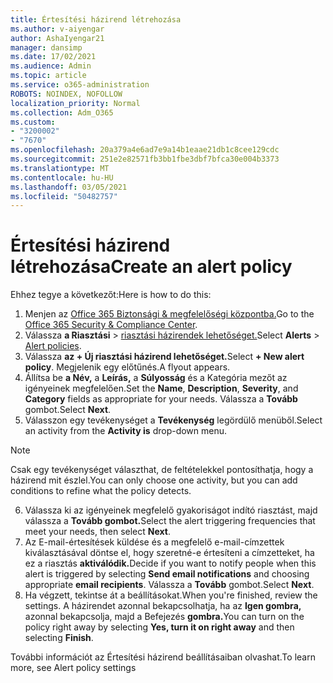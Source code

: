 ```yaml
---
title: Értesítési házirend létrehozása
ms.author: v-aiyengar
author: AshaIyengar21
manager: dansimp
ms.date: 17/02/2021
ms.audience: Admin
ms.topic: article
ms.service: o365-administration
ROBOTS: NOINDEX, NOFOLLOW
localization_priority: Normal
ms.collection: Adm_O365
ms.custom:
- "3200002"
- "7670"
ms.openlocfilehash: 20a379a4e6ad7e9a14b1eaae21db1c8cee129cdc
ms.sourcegitcommit: 251e2e82571fb3bb1fbe3dbf7bfca30e004b3373
ms.translationtype: MT
ms.contentlocale: hu-HU
ms.lasthandoff: 03/05/2021
ms.locfileid: "50482757"
---
```

# <a name="create-an-alert-policy"></a><span data-ttu-id="5afab-102">Értesítési házirend létrehozása</span><span class="sxs-lookup"><span data-stu-id="5afab-102">Create an alert policy</span></span>

<span data-ttu-id="5afab-103">Ehhez tegye a következőt:</span><span class="sxs-lookup"><span data-stu-id="5afab-103">Here is how to do this:</span></span>

1. <span data-ttu-id="5afab-104">Menjen az [Office 365 Biztonsági & megfelelőségi központba.](https://go.microsoft.com/fwlink/p/?linkid=2077143)</span><span class="sxs-lookup"><span data-stu-id="5afab-104">Go to the [Office 365 Security & Compliance Center](https://go.microsoft.com/fwlink/p/?linkid=2077143).</span></span>
1. <span data-ttu-id="5afab-105">Válassza **a Riasztási**  >  [riasztási házirendek lehetőséget.](https://go.microsoft.com/fwlink/?linkid=2103208)</span><span class="sxs-lookup"><span data-stu-id="5afab-105">Select **Alerts** > [Alert policies](https://go.microsoft.com/fwlink/?linkid=2103208).</span></span>
1. <span data-ttu-id="5afab-106">Válassza **az + Új riasztási házirend lehetőséget.**</span><span class="sxs-lookup"><span data-stu-id="5afab-106">Select **+ New alert policy**.</span></span> <span data-ttu-id="5afab-107">Megjelenik egy előtűnés.</span><span class="sxs-lookup"><span data-stu-id="5afab-107">A flyout appears.</span></span>
1. <span data-ttu-id="5afab-108">Állítsa be **a Név,** a  **Leírás,** a **Súlyosság** és a Kategória mezőt az igényeinek megfelelően.</span><span class="sxs-lookup"><span data-stu-id="5afab-108">Set the **Name**, **Description**, **Severity**, and **Category** fields as appropriate for your needs.</span></span> <span data-ttu-id="5afab-109">Válassza a **Tovább** gombot.</span><span class="sxs-lookup"><span data-stu-id="5afab-109">Select **Next**.</span></span>
1. <span data-ttu-id="5afab-110">Válasszon egy tevékenységet a **Tevékenység** legördülő menüből.</span><span class="sxs-lookup"><span data-stu-id="5afab-110">Select an activity from the **Activity is** drop-down menu.</span></span>
> [!NOTE]
>  <span data-ttu-id="5afab-111">Csak egy tevékenységet választhat, de feltételekkel pontosíthatja, hogy a házirend mit észlel.</span><span class="sxs-lookup"><span data-stu-id="5afab-111">You can only choose one activity, but you can add conditions to refine what the policy detects.</span></span>
6. <span data-ttu-id="5afab-112">Válassza ki az igényeinek megfelelő gyakoriságot indító riasztást, majd válassza a **Tovább gombot.**</span><span class="sxs-lookup"><span data-stu-id="5afab-112">Select the alert triggering frequencies that meet your needs, then select **Next**.</span></span>
7. <span data-ttu-id="5afab-113">Az E-mail-értesítések küldése és a megfelelő  e-mail-címzettek kiválasztásával döntse el, hogy szeretné-e értesíteni a címzetteket, ha ez a riasztás **aktiválódik.**</span><span class="sxs-lookup"><span data-stu-id="5afab-113">Decide if you want to notify people when this alert is triggered by selecting **Send email notifications** and choosing appropriate **email recipients**.</span></span> <span data-ttu-id="5afab-114">Válassza a **Tovább** gombot.</span><span class="sxs-lookup"><span data-stu-id="5afab-114">Select **Next**.</span></span>
8. <span data-ttu-id="5afab-115">Ha végzett, tekintse át a beállításokat.</span><span class="sxs-lookup"><span data-stu-id="5afab-115">When you're finished, review the settings.</span></span> <span data-ttu-id="5afab-116">A házirendet azonnal bekapcsolhatja, ha az **Igen gombra,** azonnal bekapcsolja, majd a Befejezés **gombra.**</span><span class="sxs-lookup"><span data-stu-id="5afab-116">You can turn on the policy right away by selecting **Yes, turn it on right away** and then selecting **Finish**.</span></span>

<span data-ttu-id="5afab-117">További információt az Értesítési házirend beállításaiban olvashat.</span><span class="sxs-lookup"><span data-stu-id="5afab-117">To learn more, see Alert policy settings</span></span>

